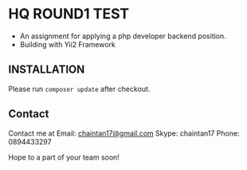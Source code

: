 HQ ROUND1 TEST
==============
- An assignment for applying a php developer backend position.
- Building with Yii2 Framework

INSTALLATION
------------
Please run `composer update` after checkout.

Contact
------
Contact me at
Email: chaintan17@gmail.com
Skype: chaintan17
Phone: 0894433297

Hope to a part of your team soon!